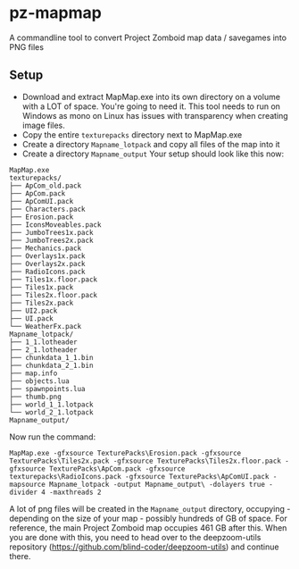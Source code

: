 # pz-mapmap
A commandline tool to convert Project Zomboid map data / savegames into PNG files

## Setup
- Download and extract MapMap.exe into its own directory on a volume with a LOT of space. You're going to need it. This tool needs to run on Windows as mono on Linux has issues with transparency when creating image files.
- Copy the entire `texturepacks` directory next to MapMap.exe
- Create a directory `Mapname_lotpack` and copy all files of the map into it
- Create a directory `Mapname_output`
Your setup should look like this now:

```
MapMap.exe
texturepacks/
├── ApCom_old.pack
├── ApCom.pack
├── ApComUI.pack
├── Characters.pack
├── Erosion.pack
├── IconsMoveables.pack
├── JumboTrees1x.pack
├── JumboTrees2x.pack
├── Mechanics.pack
├── Overlays1x.pack
├── Overlays2x.pack
├── RadioIcons.pack
├── Tiles1x.floor.pack
├── Tiles1x.pack
├── Tiles2x.floor.pack
├── Tiles2x.pack
├── UI2.pack
├── UI.pack
└── WeatherFx.pack
Mapname_lotpack/
├── 1_1.lotheader
├── 2_1.lotheader
├── chunkdata_1_1.bin
├── chunkdata_2_1.bin
├── map.info
├── objects.lua
├── spawnpoints.lua
├── thumb.png
├── world_1_1.lotpack
└── world_2_1.lotpack
Mapname_output/
```

Now run the command:
```
MapMap.exe -gfxsource TexturePacks\Erosion.pack -gfxsource TexturePacks\Tiles2x.pack -gfxsource TexturePacks\Tiles2x.floor.pack -gfxsource TexturePacks\ApCom.pack -gfxsource texturepacks\RadioIcons.pack -gfxsource TexturePacks\ApComUI.pack -mapsource Mapname_lotpack -output Mapname_output\ -dolayers true -divider 4 -maxthreads 2
```

A lot of png files will be created in the `Mapname_output` directory, occupying - depending on the size of your map - possibly hundreds of GB of space. For reference, the main Project Zomboid map occupies 461 GB after this.
When you are done with this, you need to head over to the deepzoom-utils repository (https://github.com/blind-coder/deepzoom-utils) and continue there.


